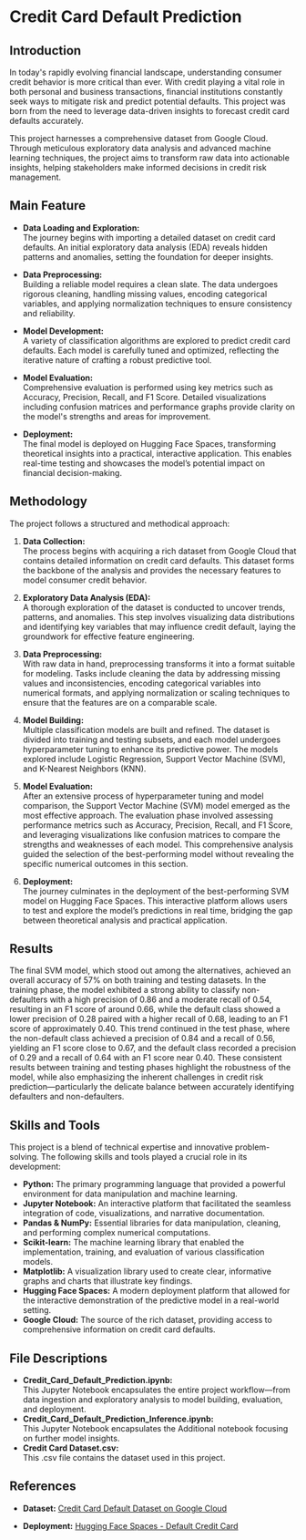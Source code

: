 # Credit Card Default Prediction

## Introduction
In today's rapidly evolving financial landscape, understanding consumer credit behavior is more critical than ever. With credit playing a vital role in both personal and business transactions, financial institutions constantly seek ways to mitigate risk and predict potential defaults. This project was born from the need to leverage data-driven insights to forecast credit card defaults accurately.

This project harnesses a comprehensive dataset from Google Cloud. Through meticulous exploratory data analysis and advanced machine learning techniques, the project aims to transform raw data into actionable insights, helping stakeholders make informed decisions in credit risk management.

## Main Feature
- **Data Loading and Exploration:**  
  The journey begins with importing a detailed dataset on credit card defaults. An initial exploratory data analysis (EDA) reveals hidden patterns and anomalies, setting the foundation for deeper insights.

- **Data Preprocessing:**  
  Building a reliable model requires a clean slate. The data undergoes rigorous cleaning, handling missing values, encoding categorical variables, and applying normalization techniques to ensure consistency and reliability.

- **Model Development:**  
  A variety of classification algorithms are explored to predict credit card defaults. Each model is carefully tuned and optimized, reflecting the iterative nature of crafting a robust predictive tool.

- **Model Evaluation:**  
  Comprehensive evaluation is performed using key metrics such as Accuracy, Precision, Recall, and F1 Score. Detailed visualizations including confusion matrices and performance graphs provide clarity on the model's strengths and areas for improvement.

- **Deployment:**  
  The final model is deployed on Hugging Face Spaces, transforming theoretical insights into a practical, interactive application. This enables real-time testing and showcases the model’s potential impact on financial decision-making.

## Methodology
The project follows a structured and methodical approach:

1. **Data Collection:**  
   The process begins with acquiring a rich dataset from Google Cloud that contains detailed information on credit card defaults. This dataset forms the backbone of the analysis and provides the necessary features to model consumer credit behavior.

2. **Exploratory Data Analysis (EDA):**  
   A thorough exploration of the dataset is conducted to uncover trends, patterns, and anomalies. This step involves visualizing data distributions and identifying key variables that may influence credit default, laying the groundwork for effective feature engineering.

3. **Data Preprocessing:**  
   With raw data in hand, preprocessing transforms it into a format suitable for modeling. Tasks include cleaning the data by addressing missing values and inconsistencies, encoding categorical variables into numerical formats, and applying normalization or scaling techniques to ensure that the features are on a comparable scale.

4. **Model Building:**  
   Multiple classification models are built and refined. The dataset is divided into training and testing subsets, and each model undergoes hyperparameter tuning to enhance its predictive power. The models explored include Logistic Regression, Support Vector Machine (SVM), and K-Nearest Neighbors (KNN).

5. **Model Evaluation:**  
   After an extensive process of hyperparameter tuning and model comparison, the Support Vector Machine (SVM) model emerged as the most effective approach. The evaluation phase involved assessing performance metrics such as Accuracy, Precision, Recall, and F1 Score, and leveraging visualizations like confusion matrices to compare the strengths and weaknesses of each model. This comprehensive analysis guided the selection of the best-performing model without revealing the specific numerical outcomes in this section.

6. **Deployment:**  
   The journey culminates in the deployment of the best-performing SVM model on Hugging Face Spaces. This interactive platform allows users to test and explore the model’s predictions in real time, bridging the gap between theoretical analysis and practical application.

## Results
The final SVM model, which stood out among the alternatives, achieved an overall accuracy of 57% on both training and testing datasets. In the training phase, the model exhibited a strong ability to classify non-defaulters with a high precision of 0.86 and a moderate recall of 0.54, resulting in an F1 score of around 0.66, while the default class showed a lower precision of 0.28 paired with a higher recall of 0.68, leading to an F1 score of approximately 0.40. This trend continued in the test phase, where the non-default class achieved a precision of 0.84 and a recall of 0.56, yielding an F1 score close to 0.67, and the default class recorded a precision of 0.29 and a recall of 0.64 with an F1 score near 0.40. These consistent results between training and testing phases highlight the robustness of the model, while also emphasizing the inherent challenges in credit risk prediction—particularly the delicate balance between accurately identifying defaulters and non-defaulters.

## Skills and Tools
This project is a blend of technical expertise and innovative problem-solving. The following skills and tools played a crucial role in its development:

- **Python:** The primary programming language that provided a powerful environment for data manipulation and machine learning.
- **Jupyter Notebook:** An interactive platform that facilitated the seamless integration of code, visualizations, and narrative documentation.
- **Pandas & NumPy:** Essential libraries for data manipulation, cleaning, and performing complex numerical computations.
- **Scikit-learn:** The machine learning library that enabled the implementation, training, and evaluation of various classification models.
- **Matplotlib:** A visualization library used to create clear, informative graphs and charts that illustrate key findings.
- **Hugging Face Spaces:** A modern deployment platform that allowed for the interactive demonstration of the predictive model in a real-world setting.
- **Google Cloud:** The source of the rich dataset, providing access to comprehensive information on credit card defaults.

## File Descriptions
- **Credit_Card_Default_Prediction.ipynb:**  
  This Jupyter Notebook encapsulates the entire project workflow—from data ingestion and exploratory analysis to model building, evaluation, and deployment.
- **Credit_Card_Default_Prediction_Inference.ipynb:**  
  This Jupyter Notebook encapsulates the Additional notebook focusing on further model insights.
- **Credit Card Dataset.csv:**  
  This .csv file contains the dataset used in this project.

## References
- **Dataset:**  [Credit Card Default Dataset on Google Cloud](https://console.cloud.google.com/bigquery?p=bigquery-public-data&d=ml_datasets&t=credit_card_default&page=table&pli=1&project=hacktive8-408704&ws=!1m9!1m4!4m3!1sbigquery-public-data!2sml_datasets!3scredit_card_default!1m3!8m2!1s805845835069!2s5fed4d090c56455390a4def8abaf5adb)

- **Deployment:**   [Hugging Face Spaces - Default Credit Card](https://huggingface.co/spaces/OgiHadicahyo/Default_Credit_Card)
